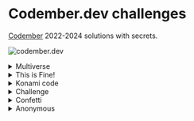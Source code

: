 # Codember.dev challenges

[Codember](https://codember.dev/) 2022-2024 solutions with secrets.

![codember.dev](https://github.com/user-attachments/assets/1d2284f1-37e8-4b9e-b226-1c7e9adff2af)

<details>
    <summary>Multiverse</summary>
    <code> $ submit 1731456000000 </code>
</details>

<details>
    <summary>This is Fine!</summary>
    <code> $ submit this_is_fine </code>
</details>

<details>
    <summary>Konami code</summary>
    <p> Press UP, UP, DOWN, DOWN, LEFT, RIGHT, LEFT, RIGHT, B, and A </p>
</details>

<details>
    <summary>Challenge</summary>
    <code> $ submit s3cr3t_ch4114ng3 </code>
</details>

<details>
    <summary>Confetti</summary>
    <code> $ confetti </code>
</details>

<details>
    <summary>Anonymous</summary>
    <code> $ sudo e3b0c44298fc1c149afbf4c8996fb </code>
    <code> $ userdel anonymous </code>
</details>
